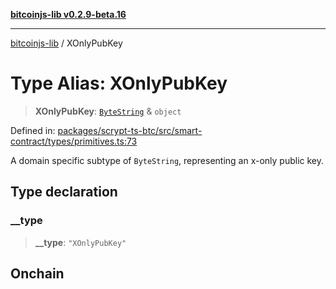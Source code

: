 [**bitcoinjs-lib v0.2.9-beta.16**](../README.md)

***

[bitcoinjs-lib](../README.md) / XOnlyPubKey

# Type Alias: XOnlyPubKey

> **XOnlyPubKey**: [`ByteString`](ByteString.md) & `object`

Defined in: [packages/scrypt-ts-btc/src/smart-contract/types/primitives.ts:73](https://github.com/sCrypt-Inc/scrypt-btc-mono/blob/7d2760b2d3565565fcb011792878d3764e0701be/packages/scrypt-ts-btc/src/smart-contract/types/primitives.ts#L73)

A domain specific subtype of `ByteString`, representing an x-only public key.

## Type declaration

### \_\_type

> **\_\_type**: `"XOnlyPubKey"`

## Onchain
